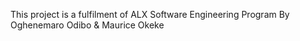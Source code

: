 This project is a fulfilment of ALX Software Engineering Program
By Oghenemaro Odibo & Maurice Okeke

